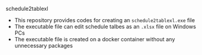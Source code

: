 schedule2tablexl

- This repository provides codes for creating an `schedule2tablexl.exe` file 
- The executable file can edit schedule talbes as an `.xlsx` file on Windows PCs
- The executable file is created on a docker container without any unnecessary packages
